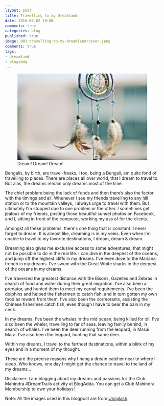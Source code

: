 ```yaml
---
layout: post
title: Travelling to my Dreamland
date: 2016-08-02 19:00
comments: true
categories: blog
published: true
image: 003-travelling-to-my-dreamland/cover.jpeg
comments: true
tags:
- dreamland
- blogadda
---
```


<figure>
	<img src="/images/posts/003-travelling-to-my-dreamland/cover.jpeg" alt="The Dreamland">
	<figcaption>Dream! Dream! Dream!</figcaption>
</figure>

Bengalis, by birth, are travel-freaks. I too, being a Bengali, am quite fond of travelling to places. There are places all over world, that I dream to travel to. But alas, the dreams remain only dreams most of the time.

The chief problem being the lack of funds and then there’s also the factor with the timings and all. Whenever I see my friends travelling to any hill station or to the mountain valleys, I always urge to travel with them. But ultimately I'm stopped due to one problem or the other. I sometimes get jealous of my friends, posting those beautiful sunset photos on Facebook, and I, sitting in front of the computer, working my ass of for the clients.

Amongst all these problems, there's one thing that is constant. I never forget to dream. It is almost like, dreaming is in my veins. Even when I'm unable to travel to my favorite destinations, I dream, dream & dream.

Dreaming also gives me exclusive access to some adventures, that might not be possible to do in the real life. I can dive in the deepest of the oceans, and jump off the highest cliffs in my dreams. I’ve even dove to the Mariana trench in my dreams. I’ve swum with the Great White sharks in the deepest of the oceans in my dreams.

I’ve traversed the greatest distance with the Bisons, Gazelles and Zebras in search of food and water during their great migration. I’ve also been a predator, and hunted them to meet my carnal requirements. I’ve been the dolphins and helped the fishermen to catch fish, and in turn gotten my own food as reward from them. I’ve also been the cormorants, assisting the Chinese fishermen catch fish, even though I have to bear the pain in my neck.

In my dreams, I’ve been the whales in the mid ocean, being killed for oil. I’ve also been the whaler, travelling to far of seas, leaving family behind, in search of whales. I’ve been the deer running from the leopard, in Masai Mara. I’ve also been the leopard, hunting that same deer.

Within my dreams, I travel to the farthest destinations, within a blink of my eyes and in a moment of my thought.

These are the precise reasons why I hang a dream catcher near to where I sleep. Who knows, one day I might get the chance to travel to the land of my dreams...

Disclaimer: I am blogging about my dreams and passions for the Club Mahindra #DreamTrails activity at BlogAdda. You can get a Club Mahindra Membership to own your holidays! 

Note: All the images used in this blogpost are from [Unsplash](https://unsplash.com/).